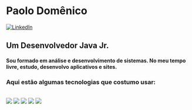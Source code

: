 # Paolo Domênico

[![LinkedIn](https://img.shields.io/badge/LinkedIn-2596be?style=for-the-badge&logo=linkedin&logoColor=white
)](https://www.linkedin.com/in/domen1c0/)

## Um Desenvolvedor Java Jr.


#### Sou formado em análise e desenvolvimento de sistemas. No meu tempo livre, estudo, desenvolvo aplicativos e sites. 


### Aqui estão algumas tecnologias que costumo usar:

<div style="display: inline-block"><br/>
  <img src="https://img.shields.io/badge/HTML-2596be?style=for-the-badge&logo=html5&logoColor=white">
  <img src="https://img.shields.io/badge/CSS3-2596be?style=for-the-badge&logo=css3&logoColor=white">
  <img src="https://img.shields.io/badge/JavaScript-2596be?style=for-the-badge&logo=javascript&logoColor=white">
  <img src="https://img.shields.io/badge/Java-2596be?style=for-the-badge&logo=openjdk&logoColor=white">
  <img src="https://img.shields.io/badge/React-2596be?style=for-the-badge&logo=react&logoColor=white">
</div>
